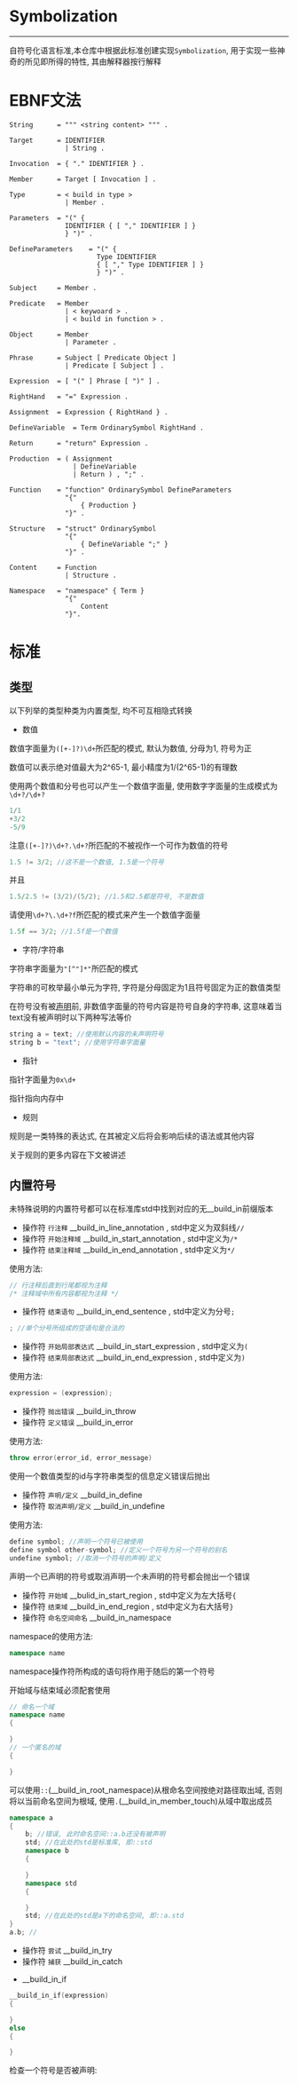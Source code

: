 # Symbolization
---

自符号化语言标准,本仓库中根据此标准创建实现`Symbolization`,
用于实现一些神奇的所见即所得的特性,
其由解释器按行解释

# EBNF文法

```
String      = """ <string content> """ .

Target      = IDENTIFIER 
              | String .

Invocation  = { "." IDENTIFIER } .

Member      = Target [ Invocation ] .

Type        = < build in type >
              | Member .

Parameters  = "(" { 
              IDENTIFIER { [ "," IDENTIFIER ] } 
              } ")" .

DefineParameters    = "(" {
                      Type IDENTIFIER 
                      { [ "," Type IDENTIFIER ] } 
                      } ")" .

Subject     = Member .

Predicate   = Member 
              | < keywoard > .
              | < build in function > .

Object      = Member
              | Parameter .

Phrase      = Subject [ Predicate Object ]
              | Predicate [ Subject ] .

Expression  = [ "(" ] Phrase [ ")" ] .

RightHand   = "=" Expression .

Assignment  = Expression { RightHand } .

DefineVariable  = Term OrdinarySymbol RightHand .

Return      = "return" Expression .

Production  = ( Assignment
                | DefineVariable 
                | Return ) , ";" .

Function    = "function" OrdinarySymbol DefineParameters
              "{"
                  { Production }
              "}" .

Structure   = "struct" OrdinarySymbol
              "{"
                  { DefineVariable ";" }
              "}" .

Content     = Function
              | Structure .

Namespace   = "namespace" { Term } 
              "{"
                  Content 
              "}".
```

# 标准

## 类型

以下列举的类型种类为内置类型, 均不可互相隐式转换

- 数值

数值字面量为`([+-]?)\d+`所匹配的模式, 默认为数值, 分母为1, 符号为正

数值可以表示绝对值最大为2^65-1, 最小精度为1/(2^65-1)的有理数

使用两个数值和分号也可以产生一个数值字面量,
使用数字字面量的生成模式为`\d+?/\d+?`
```cpp
1/1
+3/2
-5/9
```
注意`([+-]?)\d+?.\d+?`所匹配的不被视作一个可作为数值的符号
```cpp
1.5 != 3/2; //这不是一个数值, 1.5是一个符号
```
并且
```cpp
1.5/2.5 != (3/2)/(5/2); //1.5和2.5都是符号, 不是数值
```
请使用`\d+?\.\d+?f`所匹配的模式来产生一个数值字面量
```cpp
1.5f == 3/2; //1.5f是一个数值
```

- 字符/字符串

字符串字面量为`"[^"]*"`所匹配的模式

字符串的可枚举最小单元为字符, 字符是分母固定为1且符号固定为正的数值类型

在符号没有被[声明](#__build_in_define)前, 非数值字面量的符号内容是符号自身的字符串, 这意味着当text没有被声明时以下两种写法等价
```cpp
string a = text; //使用默认内容的未声明符号
string b = "text"; //使用字符串字面量
```

- 指针

指针字面量为`0x\d+`

指针指向内存中

- 规则

规则是一类特殊的表达式, 在其被定义后将会影响后续的语法或其他内容

关于规则的更多内容在下文被讲述

## 内置符号

未特殊说明的内置符号都可以在标准库std中找到对应的无__build_in前缀版本

<a id="__build_in_line_annotation"></a>
<a id="__build_in_start_annotation"></a>
<a id="__build_in_end_annotation"></a>
- 操作符 `行注释` __build_in_line_annotation , std中定义为双斜线`//`
- 操作符 `开始注释域` __build_in_start_annotation , std中定义为`/*`
- 操作符 `结束注释域` __build_in_end_annotation , std中定义为`*/`

使用方法:
```cpp
// 行注释后直到行尾都视为注释
/* 注释域中所有内容都视为注释 */
```

<a id="__build_in_end_sentence"></a>
- 操作符 `结束语句` __build_in_end_sentence , std中定义为分号`;`

```cpp
; //单个分号所组成的空语句是合法的
```

<a id="__build_in_start_expression"></a>
<a id="__build_in_end_expression"></a>
- 操作符 `开始局部表达式` __build_in_start_expression , std中定义为`(`
- 操作符 `结束局部表达式` __build_in_end_expression , std中定义为`)`

使用方法:
```cpp
expression = (expression);
```

<a id="__build_in_throw"></a>
<a id="__build_in_error"></a>
- 操作符 `抛出错误` __build_in_throw
- 操作符 `定义错误` __build_in_error

使用方法:
```cpp
throw error(error_id, error_message)
```
使用一个数值类型的id与字符串类型的信息定义错误后抛出

<a id="__build_in_define"></a>
<a id="__build_in_undefine"></a>
- 操作符 `声明/定义` __build_in_define
- 操作符 `取消声明/定义` __build_in_undefine

使用方法:
```cpp
define symbol; //声明一个符号已被使用
define symbol other-symbol; //定义一个符号为另一个符号的别名
undefine symbol; //取消一个符号的声明/定义
```
声明一个已声明的符号或取消声明一个未声明的符号都会抛出一个错误

<a id="__build_in_start_region"></a>
<a id="__build_in_end_region"></a>
<a id="__build_in_namespace"></a>
- 操作符 `开始域` __bulid_in_start_region , std中定义为左大括号`{`
- 操作符 `结束域` __build_in_end_region , std中定义为右大括号`}`
- 操作符 `命名空间命名` __build_in_namespace

namespace的使用方法:
```cpp
namespace name
```
namespace操作符所构成的语句将作用于随后的第一个符号

开始域与结束域必须配套使用
```cpp
// 命名一个域
namespace name
{

}
// 一个匿名的域
{

}
```
可以使用`::`(__build_in_root_namespace)从根命名空间按绝对路径取出域,
否则将以当前命名空间为根域, 使用`.`(__build_in_member_touch)从域中取出成员
```cpp
namespace a
{
    b; //错误, 此时命名空间::a.b还没有被声明
    std; //在此处的std是标准库, 即::std
    namespace b
    {

    }
    namespace std
    {

    }
    std; //在此处的std是a下的命名空间, 即::a.std
}
a.b; //
```

<a id="__build_in_try"></a>
<a id="__build_in_catch"></a>
- 操作符 `尝试` __build_in_try
- 操作符 `捕获` __build_in_catch

<a id="__build_in_if"></a>
- __build_in_if

```cpp
__build_in_if(expression)
{

}
else
{

}
```

检查一个符号是否被声明:
```
```
